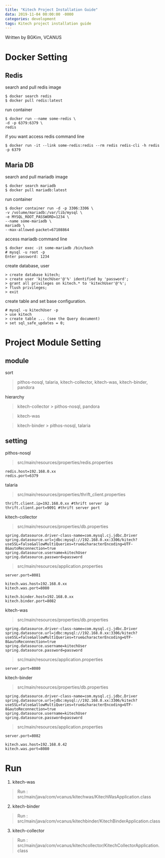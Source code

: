 ```yaml
---
title: "Kitech Project Installation Guide"
data: 2019-11-04 00:00:00 -0000
categories: development
tags: Kitech project installation guide
---
```


Written by BGKim, VCANUS

# Docker Setting

## Redis
search and pull redis image
```
$ docker search redis
$ docker pull redis:latest
```
run container
```
$ docker run --name some-redis \ 
-d -p 6379:6379 \ 
redis
```

if you want access redis command line
```
$ docker run -it --link some-redis:redis --rm redis redis-cli -h redis -p 6379
```

## Maria DB
search and pull mariadb image
```
$ docker search mariadb
$ docker pull mariadb:latest
```
run container
```
$ docker container run -d -p 3306:3306 \
-v /volume/mariadb:/var/lib/mysql \
-e MYSQL_ROOT_PASSWORD=1234 \
--name some-mariadb \
mariadb \
--max-allowed-packet=67108864
```

access mariadb command line
```
$ docker exec -it some-mariadb /bin/bash
# mysql -u root -p
Enter password: 1234
```

create database, user
```
> create database kitech;
> create user 'kitechUser'@'%' identified by 'password';
> grant all privileges on kitech.* to 'kitechUser'@'%';
> flush privileges;
> exit
```

create table and set base configuration.
```
# mysql -u kitechUser -p
> use kitech
> create table ... (see the Query document)
> set sql_safe_updates = 0;
```

# Project Module Setting

## module
sort
> pithos-nosql, talaria, kitech-collector, kitech-was, kitech-binder, pandora

hierarchy
> kitech-collector > pithos-nosql, pandora

> kitech-was

> kitech-binder > pithos-nosql, talaria


## setting
pithos-nosql
> src/main/resources/properties/redis.properties

```
redis.host=192.168.0.xx
redis.port=6379
```

talaria
>src/main/resources/properties/thrift_client.properties

```
thrift.client.ip=192.168.0.xx #thrift server ip
thrift.client.port=9091 #thrift server port
```

kitech-collector
>src/main/resources/properties/db.properties

```
spring.datasource.driver-class-name=com.mysql.cj.jdbc.Driver
spring.datasource.url=jdbc:mysql://192.168.0.xx:3306/kitech?useSSL=false&allowMultiQueries=true&characterEncoding=UTF-8&autoReconnection=true
spring.datasource.username=kitechUser
spring.datasource.password=password
```
>src/main/resources/application.properties

```
server.port=8081

kitech.was.host=192.168.0.xx
kitech.was.port=8080

kitech.binder.host=192.168.0.xx
kitech.binder.port=8082
```

kitech-was
>src/main/resources/properties/db.properties

```
spring.datasource.driver-class-name=com.mysql.cj.jdbc.Driver
spring.datasource.url=jdbc:mysql://192.168.0.xx:3306/kitech?useSSL=false&allowMultiQueries=true&characterEncoding=UTF-8&autoReconnection=true
spring.datasource.username=kitechUser
spring.datasource.password=password
```
>src/main/resources/application.properties

```
server.port=8080
```

kitech-binder
>src/main/resources/properties/db.properties

```
spring.datasource.driver-class-name=com.mysql.cj.jdbc.Driver
spring.datasource.url=jdbc:mysql://192.168.0.xx:3306/kitech?useSSL=false&allowMultiQueries=true&characterEncoding=UTF-8&autoReconnection=true
spring.datasource.username=kitechUser
spring.datasource.password=password
```
>src/main/resources/application.properties

```
server.port=8082

kitech.was.host=192.168.0.42
kitech.was.port=8080
```

# Run

1. kitech-was
> Run : src/main/java/com/vcanus/kitechwas/KitechWasApplication.class

2. kitech-binder
> Run : src/main/java/com/vcanus/kitechbinder/KitechBinderApplication.class

3. kitech-collector
> Run : src/main/java/com/vcanus/kitechcollector/KitechCollectorApplication.class
